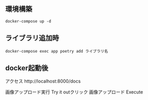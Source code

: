 ## 環境構築

```
docker-compose up -d
```

## ライブラリ追加時

```
docker-compose exec app poetry add ライブラリ名
```

## docker起動後

アクセス
http://localhost:8000/docs

画像アップロード実行
Try it outクリック
画像アップロード
Execute